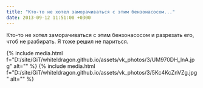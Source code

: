 ```yaml
---
title: "Кто-то не хотел заморачиваться с этим бензонасосом..."
date: 2013-09-12 11:51:00 +0300
---
```


Кто-то не хотел заморачиваться с этим бензонасосом и разрезать его, чтоб не разбирать. Я тоже решил не париться.


{% include media.html f="D:/site/GiT/whiteldragon.github.io/assets/vk_photos/3/UM970DH_lnA.jpg" alt="" %}
{% include media.html f="D:/site/GiT/whiteldragon.github.io/assets/vk_photos/3/5Kc4KcZnVZg.jpg" alt="" %}
